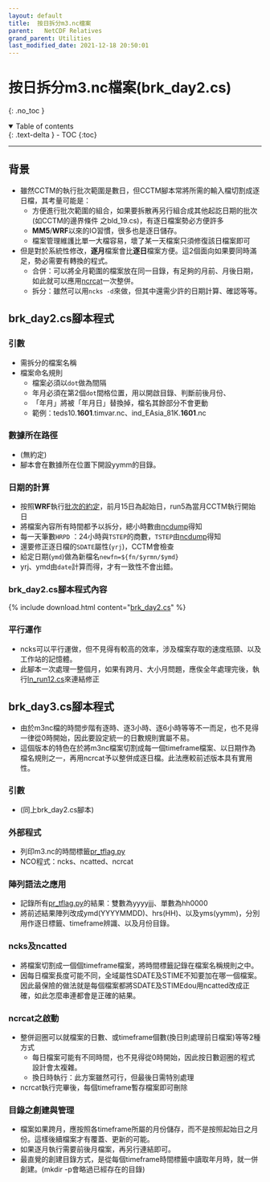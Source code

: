 ```yaml
---
layout: default
title:  按日拆分m3.nc檔案
parent:   NetCDF Relatives
grand_parent: Utilities
last_modified_date: 2021-12-18 20:50:01
---
```

# 按日拆分m3.nc檔案(brk_day2.cs)
{: .no_toc }

<details open markdown="block">
  <summary>
    Table of contents
  </summary>
  {: .text-delta }
- TOC
{:toc}
</details>

---

## 背景

- 雖然CCTM的執行批次範圍是數日，但CCTM腳本常將所需的輸入檔切割成逐日檔，其考量可能是：
  - 方便進行批次範圍的組合，如果要拆散再另行組合成其他起訖日期的批次(如CCTM的邊界條件 之bld_19.cs)，有逐日檔案勢必方便許多
  - **MM5**/**WRF**以來的IO習慣，很多也是逐日儲存。
  - 檔案管理維護比單一大檔容易，壞了某一天檔案只須修復該日檔案即可
- 但是對於系統性修改，**逐月**檔案會比**逐日**檔案方便。這2個面向如果要同時滿足，勢必需要有轉換的程式。
  - 合併：可以將全月範圍的檔案放在同一目錄，有足夠的月前、月後日期，如此就可以應用[ncrcat]()一次整併。
  - 拆分：雖然可以用`ncks -d`來做，但其中還需少許的日期計算、確認等等。

## brk_day2.cs腳本程式

### 引數

- 需拆分的檔案名稱
- 檔案命名規則
  - 檔案必須以`dot`做為間隔
  - 年月必須在第2個`dot`間格位置，用以開啟目錄、判斷前後月份、
  - 「年月」將被「年月日」替換掉，檔名其餘部分不會更動
  - 範例：teds10.**1601**.timvar.nc、ind_EAsia_81K.**1601**.nc

### 數據所在路徑

- (無約定)
- 腳本會在數據所在位置下開設yymm的目錄。

### 日期的計算

- 按照**WRF**執行[批次的約定](https://sinotec2.github.io/Focus-on-Air-Quality/wind_models/OBSGRID/obsYYMM_run.sh/#%E6%89%B9%E6%AC%A1%E7%9A%84%E5%AE%9A%E7%BE%A9)，前月15日為起始日，run5為當月CCTM執行開始日
- 將檔案內容所有時間都予以拆分，總小時數由[ncdump](https://sinotec2.github.io/Focus-on-Air-Quality/utilities/netCDF/ncdump)得知
- 每一天筆數`HRPD` ：24小時與`TSTEP`的商數，`TSTEP`由[ncdump](https://sinotec2.github.io/Focus-on-Air-Quality/utilities/netCDF/ncdump)得知
- 還要修正逐日檔的`SDATE`屬性(`yrj`)，CCTM會檢查
- 給定日期(`ymd`)做為新檔名```newfn=${fn/$yrmn/$ymd} ```
- yrj、ymd由`date`計算而得，才有一致性不會出錯。 

### brk_day2.cs腳本程式內容

{% include download.html content="[brk_day2.cs](https://github.com/sinotec2/Focus-on-Air-Quality/blob/main/utilities/netCDF/brk_day2.cs)" %}


### 平行運作

- ncks可以平行運做，但不見得有較高的效率，涉及檔案存取的速度瓶頸、以及工作站的記憶體。
- 此腳本一次處理一整個月，如果有跨月、大小月問題，應俟全年處理完後，執行[ln_run12.cs][ln_run12cs]來連結修正

## brk_day3.cs腳本程式

- 由於m3nc檔的時間步階有逐時、逐3小時、逐6小時等等不一而足，也不見得一律從0時開始，因此要設定統一的日數規則實屬不易。
- 這個版本的特色在於將m3nc檔案切割成每一個timeframe檔案、以日期作為檔名規則之一，再用ncrcat予以整併成逐日檔。此法應較前述版本具有實用性。

### 引數

- (同上brk_day2.cs腳本)

### 外部程式

- 列印m3.nc的時間標籤[pr_tflag.py][pr_tflag]
- NCO程式：ncks、ncatted、ncrcat

### 陣列語法之應用

- 記錄所有[pr_tflag.py][pr_tflag]的結果：雙數為yyyyjjj、單數為hh0000
- 將前述結果陣列改成ymd(YYYYMMDD)、hrs(HH)、以及yms(yymm)，分別用作逐日標籤、timeframe辨識、以及月份目錄。

### ncks及ncatted

- 將檔案切割成一個個timeframe檔案，將時間標籤記錄在檔案名稱規則之中。
- 因每日檔案長度可能不同，全域屬性SDATE及STIME不知要加在哪一個檔案。因此最保險的做法就是每個檔案都將SDATE及STIMEdou用ncatted改成正確，如此怎麼串連都會是正確的結果。

### ncrcat之啟動

- 整併迴圈可以就檔案的日數、或timeframe個數(換日則處理前日檔案)等等2種方式
  - 每日檔案可能有不同時間，也不見得從0時開始，因此按日數迴圈的程式設計會太複雜。
  - 換日時執行：此方案雖然可行，但最後日需特別處理
- ncrcat執行完畢後，每個timeframe暫存檔案即可刪除

### 目錄之創建與管理

- 檔案如果跨月，應按照各timeframe所屬的月份儲存，而不是按照起始日之月份。這樣後續檔案才有覆蓋、更新的可能。
- 如果逐月執行需要前後月檔案，再另行連結即可。
- 最直覺的創建目錄方式，是從每個timeframe時間標籤中讀取年月時，就一併創建。(mkdir -p會略過已經存在的目錄)


[pr_tflag]: <https://sinotec2.github.io/Focus-on-Air-Quality/utilities/netCDF/pr_tflag/> "列印m3.nc的時間標籤"
[ln_run12cs]: <https://sinotec2.github.io/Focus-on-Air-Quality/GridModels/PTSE/3.pt_timvarWork/#ln_run12cs> "ln_run12.cs"